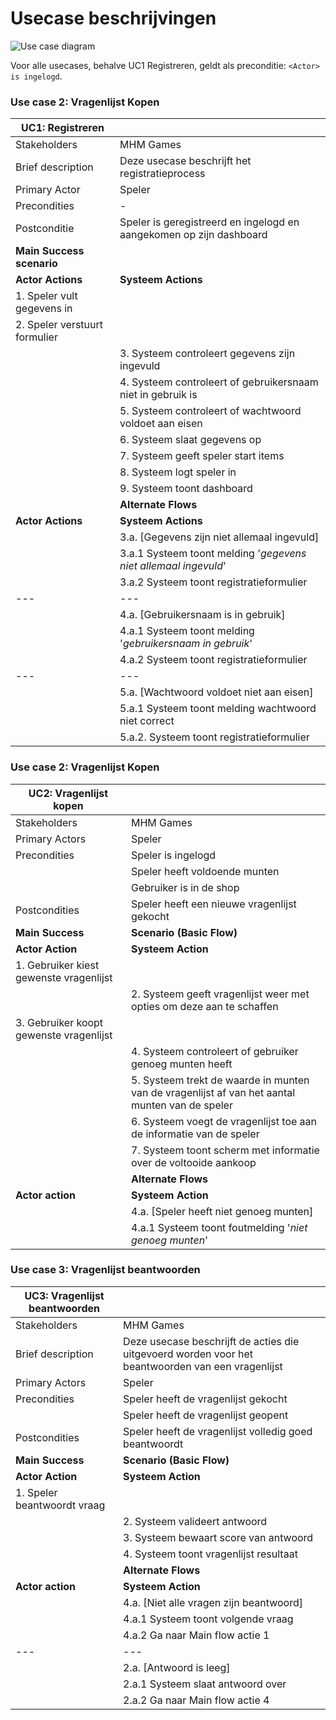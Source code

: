 # Usecase beschrijvingen

![Use case diagram]

Voor alle usecases, behalve UC1 Registreren, geldt als preconditie: `<Actor> is ingelogd`.

### Use case 2: Vragenlijst Kopen
| UC1: Registreren | |
| --- | --- |
| Stakeholders | MHM Games |
| Brief description | Deze usecase beschrijft het registratieprocess |
| Primary Actor | Speler | 
| Precondities | - |
| Postconditie | Speler is geregistreerd en ingelogd en aangekomen op zijn dashboard |
| **Main Success scenario** | |
| **Actor Actions** | **Systeem Actions** |
| 1. Speler vult gegevens in |  |
| 2. Speler verstuurt formulier | |
| | 3. Systeem controleert gegevens zijn ingevuld |
| | 4. Systeem controleert of gebruikersnaam niet in gebruik is |
| | 5. Systeem controleert of wachtwoord voldoet aan eisen |
| | 6. Systeem slaat gegevens op |
| | 7. Systeem geeft speler start items |
| | 8. Systeem logt speler in |
| | 9. Systeem toont dashboard |
| | **Alternate Flows** |
| **Actor Actions** | **Systeem Actions** |
| | 3.a. [Gegevens zijn niet allemaal ingevuld] |
| | 3.a.1 Systeem toont melding '*gegevens niet allemaal ingevuld*' | 
| | 3.a.2 Systeem toont registratieformulier |
| --- | --- |
| | 4.a. [Gebruikersnaam is in gebruik] |
| | 4.a.1 Systeem toont melding '*gebruikersnaam in gebruik*' | 
| | 4.a.2 Systeem toont registratieformulier |
| --- | --- |
| | 5.a. [Wachtwoord voldoet niet aan eisen] |
| | 5.a.1 Systeem toont melding wachtwoord niet correct |
| | 5.a.2. Systeem toont registratieformulier |

### Use case 2: Vragenlijst Kopen
| UC2: Vragenlijst kopen | |
| --- | --- |
| Stakeholders | MHM Games |
| Primary Actors | Speler |
| Precondities | Speler is ingelogd |
| | Speler heeft voldoende munten |
| | Gebruiker is in de shop|
| Postcondities | Speler heeft een nieuwe vragenlijst gekocht |
| **Main Success** | **Scenario (Basic Flow)** |
| **Actor Action** | **Systeem Action** |
| 1. Gebruiker kiest gewenste vragenlijst | |
| | 2. Systeem geeft vragenlijst weer met opties om deze aan te schaffen |
| 3. Gebruiker koopt gewenste vragenlijst | |
| | 4. Systeem controleert of gebruiker genoeg munten heeft |
| | 5. Systeem trekt de waarde in munten van de vragenlijst af van het aantal munten van de speler|
| | 6. Systeem voegt de vragenlijst toe aan de informatie van de speler |
| | 7. Systeem toont scherm met informatie over de voltooide aankoop |
| | **Alternate Flows** |
| **Actor action** | **Systeem Action** |
| | 4.a. [Speler heeft niet genoeg munten] |
| | 4.a.1 Systeem toont foutmelding '*niet genoeg munten*' | 

### Use case 3: Vragenlijst beantwoorden
| UC3: Vragenlijst beantwoorden | |
| --- | --- |
| Stakeholders | MHM Games |
| Brief description| Deze usecase beschrijft de acties die uitgevoerd worden voor het beantwoorden van een vragenlijst |
| Primary Actors | Speler |
| Precondities | Speler heeft de vragenlijst gekocht |
| | Speler heeft de vragenlijst geopent |
| Postcondities | Speler heeft de vragenlijst volledig goed beantwoordt |
| **Main Success** | **Scenario (Basic Flow)** |
| **Actor Action** | **Systeem Action** |
| 1. Speler beantwoordt vraag | |
| | 2. Systeem valideert antwoord |
| | 3. Systeem bewaart score van antwoord |
| | 4. Systeem toont vragenlijst resultaat |
| | **Alternate Flows** |
| **Actor action** | **Systeem Action** |
| | 4.a. [Niet alle vragen zijn beantwoord] |
| | 4.a.1 Systeem toont volgende vraag |
| | 4.a.2 Ga naar Main flow actie 1 | 
| --- | --- |
| | 2.a. [Antwoord is leeg] |
| | 2.a.1 Systeem slaat antwoord over |
| | 2.a.2 Ga naar Main flow actie 4 |

[Use case diagram]: http://www.plantuml.com/plantuml/proxy?src=https://raw.githubusercontent.com/Jelmergu/ooad-casus-vagado/master/docs/diagrams/use_cases/use_cases.puml?cache=no